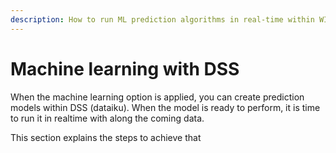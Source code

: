 ```yaml
---
description: How to run ML prediction algorithms in real-time within WILCO
---
```


# Machine learning with DSS

When the machine learning option is applied, you can create prediction models within DSS \(dataiku\). When the model is ready to perform, it is time to run it in realtime with along the coming data. 

This section explains the steps to achieve that

